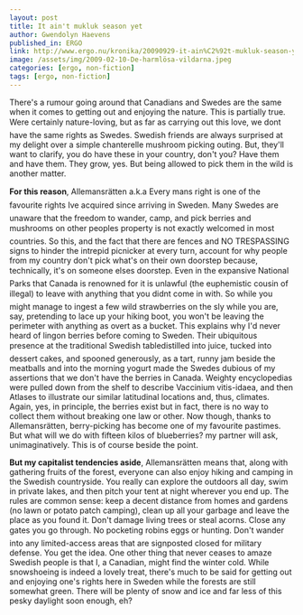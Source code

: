 ```yaml
---
layout: post
title: It ain't mukluk season yet
author: Gwendolyn Haevens
published_in: ERGO
link: http://www.ergo.nu/kronika/20090929-it-ain%C2%92t-mukluk-season-yet
image: /assets/img/2009-02-10-De-harmlösa-vildarna.jpeg
categories: [ergo, non-fiction]
tags: [ergo, non-fiction]
---
```

There's a rumour going around that Canadians and Swedes are the same when it comes to getting out and enjoying the nature. This is partially true. <!--more-->
Were certainly nature-loving, but as far as carrying out this love, we dont have the same rights as Swedes. Swedish friends are always surprised at my delight over a simple chanterelle mushroom picking outing. But, they'll want to clarify, you do have these in your country, don't you? Have them and have them. They grow, yes. But being allowed to pick them in the wild is another matter.

**For this reason**, Allemansrätten a.k.a Every mans right is one of the favourite rights Ive acquired since arriving in Sweden. Many Swedes are unaware that the freedom to wander, camp, and pick berries and mushrooms on other peoples property is not exactly welcomed in most countries. So this, and the fact that there are fences and NO TRESPASSING signs to hinder the intrepid picnicker at every turn, account for why people from my country don't pick what's on their own doorstep because, technically, it's on someone elses doorstep. Even in the expansive National Parks that Canada is renowned for it is unlawful (the euphemistic cousin of illegal) to leave with anything that you didnt come in with. So while you might manage to ingest a few wild strawberries on the sly while you are, say, pretending to lace up your hiking boot, you won't be leaving the perimeter with anything as overt as a bucket.
This explains why I'd never heard of lingon berries before coming to Sweden. Their ubiquitous presence at the traditional Swedish tabledistilled into juice, tucked into dessert cakes, and spooned generously, as a tart, runny jam beside the meatballs and into the morning yogurt made the Swedes dubious of my assertions that we don't have the berries in Canada. Weighty encyclopedias were pulled down from the shelf to describe Vaccinium vitis-idaea, and then Atlases to illustrate our similar latitudinal locations and, thus, climates. Again, yes, in principle, the berries exist but in fact, there is no way to collect them without breaking one law or other. Now though, thanks to Allemansrätten, berry-picking has become one of my favourite pastimes. But what will we do with fifteen kilos of blueberries? my partner will ask, unimaginatively. This is of course beside the point.

**But my capitalist tendencies aside**, Allemansrätten means that, along with gathering fruits of the forest, everyone can also enjoy hiking and camping in the Swedish countryside. You really can explore the outdoors all day, swim in private lakes, and then pitch your tent at night wherever you end up. The rules are common sense: keep a decent distance from homes and gardens (no lawn or potato patch camping), clean up all your garbage and leave the place as you found it. Don't damage living trees or steal acorns. Close any gates you go through. No pocketing robins eggs or hunting. Don't wander into any limited-access areas that are signposted closed for military defense. You get the idea.
One other thing that never ceases to amaze Swedish people is that I, a Canadian, might find the winter cold. While snowshoeing is indeed a lovely treat, there's much to be said for getting out and enjoying one's rights here in Sweden while the forests are still somewhat green. There will be plenty of snow and ice and far less of this pesky daylight soon enough, eh?
